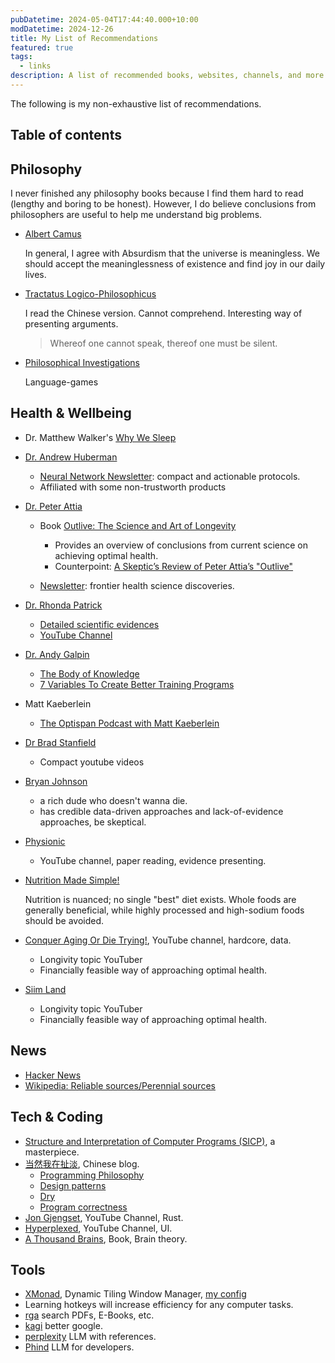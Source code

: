 ```yaml
---
pubDatetime: 2024-05-04T17:44:40.000+10:00
modDatetime: 2024-12-26
title: My List of Recommendations
featured: true
tags:
  - links
description: A list of recommended books, websites, channels, and more.
---
```


The following is my non-exhaustive list of recommendations.

## Table of contents

## Philosophy

I never finished any philosophy books because I find them hard to read (lengthy and boring to be honest). However, I do believe conclusions from philosophers are useful to help me understand big problems.

- [Albert Camus](https://en.wikipedia.org/wiki/Albert_Camus)

  In general, I agree with Absurdism that the universe is meaningless. We should accept the meaninglessness of existence and find joy in our daily lives.

- [Tractatus Logico-Philosophicus](https://en.wikipedia.org/wiki/Tractatus_Logico-Philosophicus)

  I read the Chinese version. Cannot comprehend. Interesting way of presenting arguments.

  > Whereof one cannot speak, thereof one must be silent.

- [Philosophical Investigations](https://en.wikipedia.org/wiki/Philosophical_Investigations)

  Language-games

## Health & Wellbeing

- Dr. Matthew Walker's [Why We Sleep](https://g.co/kgs/bxTRhgG)

- [Dr. Andrew Huberman](https://www.hubermanlab.com/)

  - [Neural Network Newsletter](https://www.hubermanlab.com/newsletter): compact and actionable protocols.
  - Affiliated with some non-trustworth products

- [Dr. Peter Attia](https://peterattiamd.com/)

  - Book [Outlive: The Science and Art of Longevity](https://peterattiamd.com/outlive/)

    - Provides an overview of conclusions from current science on achieving optimal health.
    - Counterpoint: [A Skeptic’s Review of Peter Attia’s "Outlive"](https://www.linkedin.com/pulse/skeptics-review-peter-attias-outlive-graham-walker-md-z6rsc/)

  - [Newsletter](https://peterattiamd.com/newsletter/): frontier health science discoveries.

- [Dr. Rhonda Patrick](https://www.foundmyfitness.com/)

  - [Detailed scientific evidences](https://www.foundmyfitness.com/topics)
  - [YouTube Channel](https://www.youtube.com/@FoundMyFitness)

- [Dr. Andy Galpin](https://www.andygalpin.com)

  - [The Body of Knowledge](https://www.andygalpin.com/wheretostart)
  - [7 Variables To Create Better Training Programs](https://youtu.be/9ACVFJGvibU)

- Matt Kaeberlein

  - [The Optispan Podcast with Matt Kaeberlein](https://www.youtube.com/@optispan)

- [Dr Brad Stanfield](https://www.youtube.com/@DrBradStanfield)

  - Compact youtube videos

- [Bryan Johnson](https://www.bryanjohnson.com/)

  - a rich dude who doesn't wanna die.
  - has credible data-driven approaches and lack-of-evidence approaches, be skeptical.

- [Physionic](https://www.youtube.com/@Physionic)

  - YouTube channel, paper reading, evidence presenting.

- [Nutrition Made Simple!](https://www.youtube.com/@NutritionMadeSimple)

  Nutrition is nuanced; no single "best" diet exists. Whole foods are generally beneficial, while highly processed and high-sodium foods should be avoided.

- [Conquer Aging Or Die Trying!](https://www.youtube.com/@conqueragingordietrying1797), YouTube channel, hardcore, data.

  - Longivity topic YouTuber
  - Financially feasible way of approaching optimal health.

- [Siim Land](https://www.youtube.com/@SiimLand)
  - Longivity topic YouTuber
  - Financially feasible way of approaching optimal health.

## News

- [Hacker News](https://news.ycombinator.com/)
- [Wikipedia: Reliable sources/Perennial sources](https://en.wikipedia.org/wiki/Wikipedia:Reliable_sources/Perennial_sources#Sources)

## Tech & Coding

- [Structure and Interpretation of Computer Programs (SICP)](<https://en.wikipedia.org/wiki/Structure_and_Interpretation_of_Computer_Programs#:~:text=Structure%20and%20Interpretation%20of%20Computer%20Programs%20(SICP)%20is%20a%20computer,Jay%20Sussman%20with%20Julie%20Sussman.>), a masterpiece.
- [当然我在扯淡](https://www.yinwang.org/blog-cn/2015/11/21/programming-philosophy), Chinese blog.
  - [Programming Philosophy](https://www.yinwang.org/blog-cn/2015/11/21/programming-philosophy)
  - [Design patterns](https://www.yinwang.org/blog-cn/2013/03/07/design-patterns)
  - [Dry](https://www.yinwang.org/blog-cn/2015/06/14/dry-principle)
  - [Program correctness](https://www.yinwang.org/blog-cn/2015/07/02/program-correctness)
- [Jon Gjengset](https://www.youtube.com/@jonhoo), YouTube Channel, Rust.
- [Hyperplexed](https://www.youtube.com/@Hyperplexed), YouTube Channel, UI.
- [A Thousand Brains](https://g.co/kgs/39m3VpE), Book, Brain theory.

## Tools

- [XMonad](https://xmonad.org/), Dynamic Tiling Window Manager, [my config](https://github.com/Firerer/dotfile/blob/main/.config/xmonad/xmonad.hs)
- Learning hotkeys will increase efficiency for any computer tasks.
- [rga](https://github.com/phiresky/ripgrep-all) search PDFs, E-Books, etc.
- [kagi](https://kagi.com) better google.
- [perplexity](https://www.perplexity.ai/) LLM with references.
- [Phind](https://www.phind.com/about) LLM for developers.
